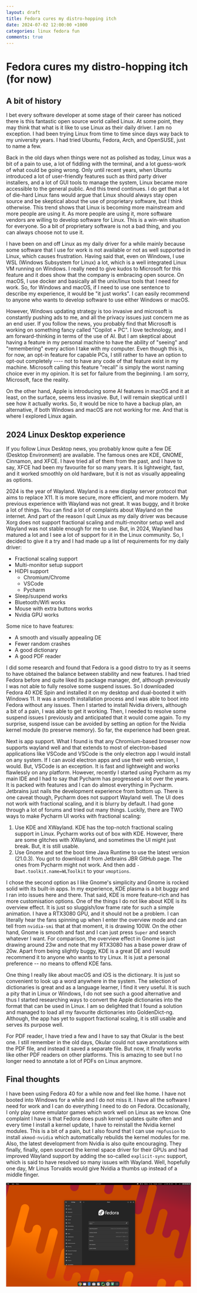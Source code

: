 ```yaml
---
layout: draft
title: Fedora cures my distro-hopping itch
date: 2024-07-02 12:00:00 +1000
categories: linux fedora fun
comments: true
---
```


# Fedora cures my distro-hopping itch (for now)

## A bit of history

I bet every software developer at some stage of their career has noticed there is this fantastic open source world called
Linux. At some point, they may think that what is it like to use Linux as their daily driver. I am no exception. I had
been trying Linux from time to time since days way back to my university years. I had tried Ubuntu, Fedora, Arch, and OpenSUSE,
just to name a few.

Back in the old days when things were not as polished as today, Linux was a bit of a pain to use, a lot of fiddling with
the terminal, and a lot guess-work of what could be going wrong. Only until recent years, when Ubuntu introduced a lot of
user-friendly features such as third party driver installers, and a lot of GUI tools to manage the system, Linux became
more accessible to the general public. And this trend continues. I do get that a lot of die-hard Linux fans would argue that
Linux should always stay open source and be skeptical about the use of proprietary software, but I think otherwise. This
trend shows that Linux is becoming more mainstream and more people are using it. As more people are using it, more software
vendors are willing to develop software for Linux. This is a win-win situation for everyone. So a bit of proprietary software
is not a bad thing, and you can always choose not to use it.

I have been on and off Linux as my daily driver for a while mainly because some software that I use for work is not available
or not as well supported in Linux, which causes frustration. Having said that, even on Windows, I use WSL (Windows Subsystem
for Linux) a lot, which is a well integrated Linux VM running on Windows. I really need to give kudos to Microsoft for this
feature and it does show that the company is embracing open source. On macOS, I use docker and basically all the unix/linux
tools that I need for work. So, for Windows and macOS, if I need to use one sentence to describe my experience, it would be
"it just works". I can easily recommend to anyone who wants to develop software to use either Windows or macOS.

However, Windows updating strategy is too invasive and microsoft is constantly pushing ads to me, and all the privacy issues
just concern me as an end user. If you follow the news, you probably find that Microsoft is working on something fancy
called "Copilot + PC". I love technology, and I am forward-thinking in terms of the use of AI. But I am skeptical about
having a feature in my personal machine to have the ability of "seeing" and "remembering" every action I take with my computer.
Even though this is, for now, an opt-in feature for capable PCs, I still rather to have an option to opt-out completely ----
not to have any code of that feature exist in my machine. Microsoft calling this feature "recall" is simply the worst
naming choice ever in my opinion. It is set for failure from the beginning. I am sorry, Microsoft, face the reality.

On the other hand, Apple is introducing some AI features in macOS and it at least, on the surface, seems less invasive.
But, I will remain skeptical until I see how it actually works. So, it would be nice to have a backup plan, an alternative,
if both Windows and macOS are not working for me. And that is where I explored Linux again.

## 2024 Linux Desktop experience

If you follow Linux Desktop news, you probably know quite a few DE (Desktop Environment) are available. The famous ones
are KDE, GNOME, Cinnamon, and XFCE. I have tried all of them from the past, and I have to say, XFCE had been my favourite
for so many years. It is lightweight, fast, and it worked smoothly on old hardware, but it is not as visually appealing 
as options.

2024 is the year of Wayland. Wayland is a new display server protocol that aims to replace X11. It is more secure, more
efficient, and more modern. My previous experience with Wayland was not great. It was buggy, and it broke a lot of things.
You can find a lot of complaints about Wayland on the internet. And part of the reason I quit Linux as my daily driver was
because Xorg does not support fractional scaling and multi-monitor setup well and Wayland was not stable enough for
me to use. But, in 2024, Wayland has matured a lot and I see a lot of support for it in the Linux community. So, I decided
to give it a try and I had made up a list of requirements for my daily driver:

- Fractional scaling support
- Multi-monitor setup support
- HiDPI support
  - Chromium/Chrome
  - VSCode
  - Pycharm
- Sleep/suspend works
- Bluetooth/Wifi works
- Mouse with extra buttons works
- Nvidia GPU works

Some nice to have features:

- A smooth and visually appealing DE
- Fewer random crashes
- A good dictionary
- A good PDF reader

I did some research and found that Fedora is a good distro to try as it seems to have obtained the balance between
stability and new features. I had tried Fedora before and quite liked its package manager, dnf, although previously I
was not able to fully resolve some suspend issues. So I downloaded Fedora 40 KDE Spin and installed it on my desktop
and dual-booted it with Windows 11. It was a smooth installation process and I was able to boot into Fedora without any
issues. Then I started to install Nvidia drivers, although a bit of a pain, I was able to get it working. Then, I needed
to resolve some suspend issues I previously and anticipated that it would come again. To my surprise, suspend issue can be
avoided by setting an option for the Nvidia kernel module (to preserve memory). So far, the experience had been great.

Next is app support. What I found is that any Chromium-based browser now supports wayland well and that extends to
most of electron-based applications like VSCode and VSCode is the only electron app I would install on any system. If I
can avoid electron apps and use their web version, I would. But, VSCode is an exception. It is fast and lightweight and
works flawlessly on any platform. However, recently I started using Pycharm as my main IDE and I had to say that Pycharm
has progressed a lot over the years. It is packed with features and I can do almost everything in Pycharm. Jetbrains just
nails the development experience from bottom up. There is one caveat though, Pycharm does not support Wayland well. The UI
does not work with fractional scaling, and it is blurry by default. I had gone through a lot of forums and tried out many
things. Luckily, there are TWO ways to make Pycharm UI works with fractional scaling:

1. Use KDE and XWayland. KDE has the top-notch fractional scaling support in Linux. Pycharm works out of box with KDE. However,
there are some glitches with XWayland, and sometimes the UI might just break. But, it is still usable.
2. Use Gnome and set the boot time Java Runtime to use the latest version (21.0.3). You got to download it from Jetbrains
JBR GitHub page. The ones from Pycharm might not work. And then add `-Dawt.toolkit.name=WLToolkit` to your `vmoptions`.

I chose the second option as I like Gnome's simplicity and Gnome is rocked solid with its built-in apps. In my experience, KDE plasma is
a bit buggy and I ran into issues here and there. That said, KDE is more feature-rich and has more customisation options.
One of the things I do not like about KDE is its overview effect. It is just so sluggish/low frame rate for such a simple
animation. I have a RTX3080 GPU, and it should not be a problem. I can literally hear the fans spinning up when I enter the
overview mode and can tell from `nvidia-smi` that at that moment, it is drawing 100W. On the other hand, Gnome is smooth
and fast and I can just press `Super` and search whatever I want. For comparison, the overview effect in Gnome is just drawing
around 23w and note that my RTX3080 has a base power draw of 20w. Apart from being slightly buggy, KDE is a great DE and I
would recommend it to anyone who wants to try Linux. It is just a personal preference -- no means to offend KDE fans.

One thing I really like about macOS and iOS is the dictionary. It is just so convenient to look up a word anywhere in the
system. The selection of dictionaries is great and as a language learner, I find it very useful. It is such a pity that
in Linux or Windows, I do not see such a good alternative and thus I started researching ways to convert the Apple dictionaries
into the format that can be used in Linux. I am so delighted that I found a solution and managed to load all my favourite
dictionaries into GoldenDict-ng. Although, the app has yet to support fractional scaling, it is still usable and serves
its purpose well.

For PDF reader, I have tried a few and I have to say that Okular is the best one. I still remember in the old days, Okular
could not save annotations with the PDF file, and instead it saved a separate file. But now, it finally works like other
PDF readers on other platforms. This is amazing to see but I no longer need to annotate a lot of PDFs on Linux anymore.

## Final thoughts

I have been using Fedora 40 for a while now and feel like home. I have not booted into Windows for a while and I do not
miss it. I have all the software I need for work and I can do everything I need to do on Fedora. Occasionally, I only play
some emulator games which work well on Linux as we know. One complaint I have is that Fedora does push kernel updates quite
often and every time I install a kernel update, I have to reinstall the Nvidia kernel modules. This is a bit of a pain, but
I also found that I can use `rmpfusion` to install `akmod-nvidia` which automatically rebuilds the kernel modules for me.
Also, the latest development from Nvidia is also quite encouraging. They finally, finally, open sourced the kernel space
driver for their GPUs and had improved Wayland support by adding the so-called `explicit-sync` support, which is said to
have resolved so many issues with Wayland. Well, hopefully one day, Mr Linus Torvalds would give Nvidia a thumbs up instead
of a middle finger.

![fedora-desktop](/assets/img/fedora-desktop.png)